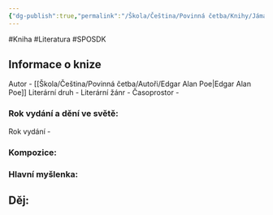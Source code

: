 ```yaml
---
{"dg-publish":true,"permalink":"/Škola/Čeština/Povinná četba/Knihy/Jáma a Kyvadlo/","created":"2023-11-28T12:00:23.216+01:00","updated":"2024-03-13T18:27:16.022+01:00"}
---
```


#Kniha #Literatura #SPOSDK
## Informace o knize
Autor - [[Škola/Čeština/Povinná četba/Autoři/Edgar Alan Poe\|Edgar Alan Poe]]
Literární druh - 
Literární žánr - 
Časoprostor -
### Rok vydání a dění ve světě:
Rok vydání -
### Kompozice: 

### Hlavní myšlenka:

## Děj: